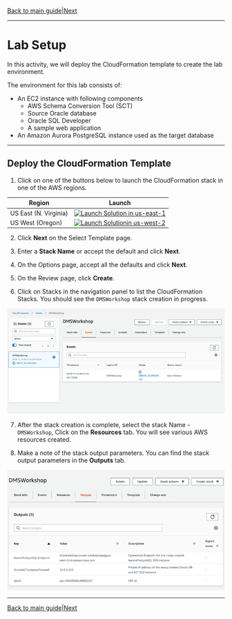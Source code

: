 [Back to main guide](../README.md)|[Next](sct.md)

___

# Lab Setup

In this activity, we will deploy the CloudFormation template to create the lab environment.

The environment for this lab consists of:
- An EC2 instance with following components 
   - AWS Schema Conversion Tool (SCT)
   - Source Oracle database
   - Oracle SQL Developer
   - A sample web application 
- An Amazon Aurora PostgreSQL instance used as the target database

___

## Deploy the CloudFormation Template

1. Click on one of the buttons below to launch the CloudFormation stack in one of the AWS regions.

Region | Launch
-------|-----
US East (N. Virginia) | <a href="https://console.aws.amazon.com/cloudformation/home?region=us-east-1#/stacks/new?stackName=DMSWorkshop&amp;templateURL=https://reinvent-2019-oracle-aurora.s3.amazonaws.com/GPSTEC315_lab_setup.yaml" rel="nofollow" target="_blank"><img src="https://docs.aws.amazon.com/AWSCloudFormation/latest/UserGuide/images/cloudformation-launch-stack-button.png" alt="Launch Solution in us-east-1"  style="max-width:100%;"></a>
US West (Oregon) | <a href="https://console.aws.amazon.com/cloudformation/home?region=us-west-2#/stacks/new?stackName=DMSWorkshop&amp;templateURL=https://reinvent-2019-oracle-aurora.s3.amazonaws.com/GPSTEC315_lab_setup.yaml" rel="nofollow"><img src="http://docs.aws.amazon.com/AWSCloudFormation/latest/UserGuide/images/cloudformation-launch-stack-button.png" alt="Launch Solutionin us-west-2" style="max-width:100%;"></a>

2. Click **Next** on the Select Template page.

3. Enter a **Stack Name** or accept the default and click **Next**.

4. On the Options page, accept all the defaults and click **Next**.

5. On the Review page, click **Create**.
    
6. Click on Stacks in the navigation panel to list the CloudFormation Stacks. You should see the `DMSWorkshop` stack creation in progress.

![Stack Progress](images/stack-progress.png)

7. After the stack creation is complete, select the stack Name - `DMSWorkshop`, Click on the **Resources** tab. You will see various AWS resources created.

8. Make a note of the stack output parameters. You can find the stack output parameters in the **Outputs** tab.

![Stack Output](images/cfn-output.png)
___

[Back to main guide](../README.md)|[Next](sct.md)